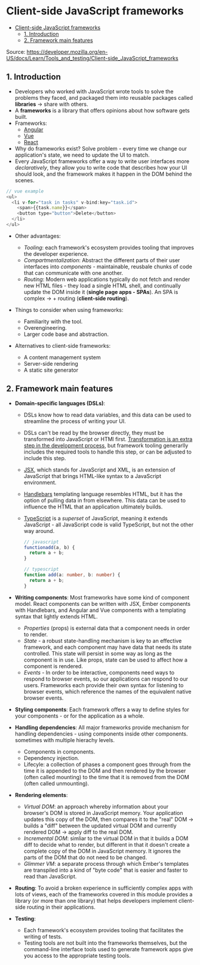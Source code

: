 # Client-side JavaScript frameworks

- [Client-side JavaScript frameworks](#client-side-javascript-frameworks)
  - [1. Introduction](#1-introduction)
  - [2. Framework main features](#2-framework-main-features)

Source: <https://developer.mozilla.org/en-US/docs/Learn/Tools_and_testing/Client-side_JavaScript_frameworks>

## 1. Introduction

- Developers who worked with JavaScript wrote tools to solve the problems they faced, and packaged them into reusable packages called **libraries** -> share with others.
- A **frameworks** is a library that offers opinions about how software gets built.
- Frameworks:
  - [Angular](https://angular.io/)
  - [Vue](https://vuejs.org/)
  - [React](https://reactjs.org/)
- Why do frameworks exist? Solve problem - every time we change our application's state, we need to update the UI to match.
- Every JavaScript frameworks offer a way to write user interfaces more _declaratively_, they allow you to write code that describes how your UI should look, and the framework makes it happen in the DOM behind the scenes.

```js
// vue example
<ul>
  <li v-for="task in tasks" v-bind:key="task.id">
    <span>{{task.name}}</span>
    <button type="button">Delete</button>
  </li>
</ul>
```

- Other advantages:

  - _Tooling_: each framework's ecosystem provides tooling that improves the developer experience.
  - _Compartmentalization_: Abstract the different parts of their user interfaces into _components_ - maintainable, reusbale chunks of code that can communicate with one another.
  - _Routing_: Modern web applications typically do not fetch and render new HTML files - they load a single HTML shell, and continually update the DOM inside it (**single page apps - SPAs**). An SPA is complex -> + routing (**client-side routing**).

- Things to consider when using frameworks:
  - Familiarity with the tool.
  - Overengineering.
  - Larger code base and abstraction.
- Alternatives to client-side frameworks:
  - A content management system
  - Server-side rendering
  - A static site generator

## 2. Framework main features

- **Domain-specific languages (DSLs)**:

  - DSLs know how to read data variables, and this data can be used to streamline the process of writing your UI.
  - DSLs can't be read by the browser directly, they must be transformed into JavaScript or HTMl first. [Transformation is an extra step in the development process](https://developer.mozilla.org/en-US/docs/Learn/Tools_and_testing/Understanding_client-side_tools/Overview#transformation), but framework tooling generarlly includes the required tools to handle this step, or can be adjusted to include this step.
  - [JSX](https://reactjs.org/docs/introducing-jsx.html), which stands for JavaScript and XML, is an extension of JavaScript that brings HTML-like syntax to a JavaScript environment.
  - [Handlebars](https://handlebarsjs.com/) templating language resembles HTML, but it has the option of pulling data in from elsewhere. This data can be used to influence the HTML that an application ultimately builds.
  - [TypeScript](https://www.typescriptlang.org/) is a _superset_ of JavaScript, meaning it extends JavaScript - all JavaScript code is valid TypeScript, but not the other way around.

    ```js
    // javascript
    functionadd(a, b) {
      return a + b;
    }
    ```

    ```ts
    // typescript
    function add(a: number, b: number) {
      return a + b;
    }
    ```

- **Writing components**: Most frameworks have some kind of component model. React components can be written with JSX, Ember components with Handlebars, and Angular and Vue components with a templating syntax that lightly extends HTML.

  - _Properties_ (props) is external data that a component needs in order to render.
  - _State_ - a robust state-handling mechanism is key to an effective framework, and each component may have data that needs its state controlled. This state will persist in some way as long as the component is in use. Like props, state can be used to affect how a component is rendered.
  - _Events_ - In order to be interactive, components need ways to respond to browser events, so our applications can respond to our users. Frameworks each provide their own syntax for listening to browser events, which reference the names of the equivalent native browser events.

- **Styling components**: Each framework offers a way to define styles for your components - or for the application as a whole.

- **Handling dependencies**: All major frameworks provide mechanism for handling dependencies - using components inside other components. sometimes with multiple hierachy levels.

  - Components in components.
  - Dependency injection.
  - Lifecyle: a collection of phases a component goes through from the time it is appended to the DOM and then rendered by the browser (often called mounting) to the time that it is removed from the DOM (often called unmounting).

- **Rendering elements**:

  - _Virtual DOM_: an approach whereby information about your browser's DOM is stored in JavaScript memory. Your application updates this copy of the DOM, then compares it to the "real" DOM -> builds a "diff" between the updated virtual DOM and currently rendered DOM -> apply diff to the real DOM.
  - _Incremental DOM_: simliar to the virtual DOM in that it builds a DOM diff to decide what to render, but different in that it doesn't create a complete copy of the DOM in JavaScript memory. It ignores the parts of the DOM that do not need to be changed.
  - _Glimmer VM_: a separate process through which Ember's templates are transpiled into a kind of "byte code" that is easier and faster to read than JavaScript.

- **Routing**: To avoid a broken experience in sufficiently complex apps with lots of views, each of the frameworks covered in this module provides a library (or more than one library) that helps developers implement client-side routing in their applications.
- **Testing**:
  - Each framework's ecosystem provides tooling that facilitates the writing of tests.
  - Testing tools are not built into the frameworks themselves, but the command-line interface tools used to generate framework apps give you access to the appropriate testing tools.
